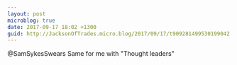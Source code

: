 ```yaml
---
layout: post
microblog: true
date: 2017-09-17 18:02 +1300
guid: http://JacksonOfTrades.micro.blog/2017/09/17/t909281499530199042.html
---
```

@SamSykesSwears Same for me with "Thought leaders"
